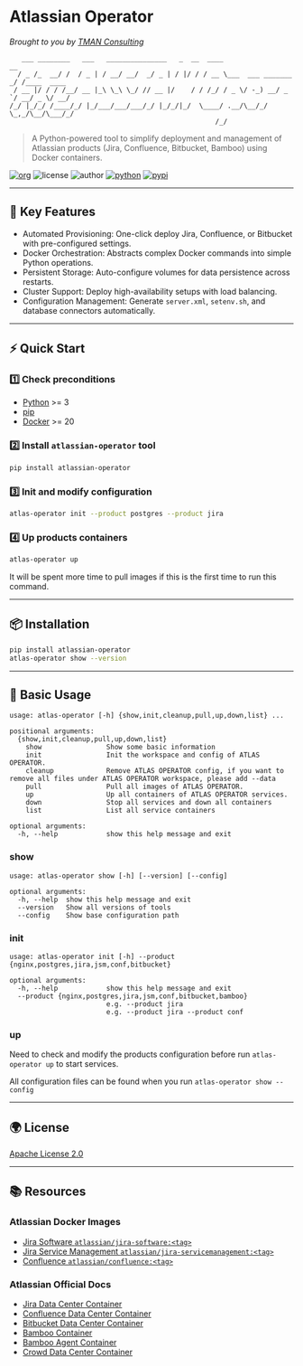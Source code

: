 # Atlassian Operator

*Brought to you by [TMAN Consulting](https://en.tman.ltd)*

```text
   ___ ________   ___   _______________   _  __  ____                    __          
  / _ /_  __/ /  / _ | / __/ __/  _/ _ | / |/ / / __ \___  ___ _______ _/ /____  ____
 / __ |/ / / /__/ __ |_\ \_\ \_/ // __ |/    / / /_/ / _ \/ -_) __/ _ `/ __/ _ \/ __/
/_/ |_/_/ /____/_/ |_/___/___/___/_/ |_/_/|_/  \____/ .__/\__/_/  \_,_/\__/\___/_/   
                                                   /_/                               
```

> A Python-powered tool to simplify deployment and management of Atlassian products (Jira, Confluence, Bitbucket, Bamboo) using Docker containers.

[![org](https://img.shields.io/static/v1?style=for-the-badge&label=org&message=TMAN%20Consulting&color=0061f9)](https://will.bowxeon.com)
![license](https://img.shields.io/github/license/tman-lab/tman-atlassian-operator?style=for-the-badge)
![author](https://img.shields.io/static/v1?style=for-the-badge&label=author&message=will.shi@tman.ltd&color=blue)
[![python](https://img.shields.io/static/v1?style=for-the-badge&logo=python&label=Python&message=3.x&color=306ba1)](https://devguide.python.org/versions/)
[![pypi](https://img.shields.io/pypi/v/atlassian-operator.svg?style=for-the-badge)](https://pypi.org/project/atlassian-operator)

----

## 🚀 Key Features

- Automated Provisioning: One-click deploy Jira, Confluence, or Bitbucket with pre-configured settings.
- Docker Orchestration: Abstracts complex Docker commands into simple Python operations.
- Persistent Storage: Auto-configure volumes for data persistence across restarts.
- Cluster Support: Deploy high-availability setups with load balancing.
- Configuration Management: Generate `server.xml`, `setenv.sh`, and database connectors automatically.

----

## ⚡️ Quick Start

### 1️⃣ Check preconditions

- [Python](https://www.python.org/downloads/) >= 3
- [pip](https://pip.pypa.io/en/stable/installation/)
- [Docker](https://docs.docker.com/get-started/get-docker/) >= 20

### 2️⃣ Install `atlassian-operator` tool

```bash
pip install atlassian-operator
```

### 3️⃣ Init and modify configuration

```bash
atlas-operator init --product postgres --product jira
```

### 4️⃣ Up products containers

```bash
atlas-operator up 
```

It will be spent more time to pull images if this is the first time to run this command. 

----

## 📦 Installation

```bash
pip install atlassian-operator
atlas-operator show --version
```

----

## 🍺 Basic Usage

```text
usage: atlas-operator [-h] {show,init,cleanup,pull,up,down,list} ...

positional arguments:
  {show,init,cleanup,pull,up,down,list}
    show                Show some basic information
    init                Init the workspace and config of ATLAS OPERATOR.
    cleanup             Remove ATLAS OPERATOR config, if you want to remove all files under ATLAS OPERATOR workspace, please add --data
    pull                Pull all images of ATLAS OPERATOR.
    up                  Up all containers of ATLAS OPERATOR services.
    down                Stop all services and down all containers
    list                List all service containers

optional arguments:
  -h, --help            show this help message and exit
```

### show

```text
usage: atlas-operator show [-h] [--version] [--config]

optional arguments:
  -h, --help  show this help message and exit
  --version   Show all versions of tools
  --config    Show base configuration path
```

### init

```text
usage: atlas-operator init [-h] --product {nginx,postgres,jira,jsm,conf,bitbucket}

optional arguments:
  -h, --help            show this help message and exit
  --product {nginx,postgres,jira,jsm,conf,bitbucket,bamboo}
                        e.g. --product jira 
                        e.g. --product jira --product conf
```

### up

Need to check and modify the products configuration before run `atlas-operator up` to start services.

All configuration files can be found when you run `atlas-operator show --config` 

----

## 🌍 License

[Apache License 2.0](https://github.com/TMAN-Lab/tman-atlassian-operator?tab=Apache-2.0-1-ov-file)

----

## 📚 Resources

### Atlassian Docker Images

- [Jira Software `atlassian/jira-software:<tag>`](https://hub.docker.com/r/atlassian/jira-software)
- [Jira Service Management `atlassian/jira-servicemanagement:<tag>`](https://hub.docker.com/r/atlassian/jira-servicemanagement)
- [Confluence `atlassian/confluence:<tag>`](https://hub.docker.com/r/atlassian/confluence)

### Atlassian Official Docs

- [Jira Data Center Container](https://atlassian.github.io/data-center-helm-charts/containers/JIRA/)
- [Confluence Data Center Container](https://atlassian.github.io/data-center-helm-charts/containers/CONFLUENCE/)
- [Bitbucket Data Center Container](https://atlassian.github.io/data-center-helm-charts/containers/BITBUCKET/)
- [Bamboo Container](https://atlassian.github.io/data-center-helm-charts/containers/BAMBOO/)
- [Bamboo Agent Container](https://atlassian.github.io/data-center-helm-charts/containers/BAMBOO-AGENT/)
- [Crowd Data Center Container](https://atlassian.github.io/data-center-helm-charts/containers/CROWD/)
